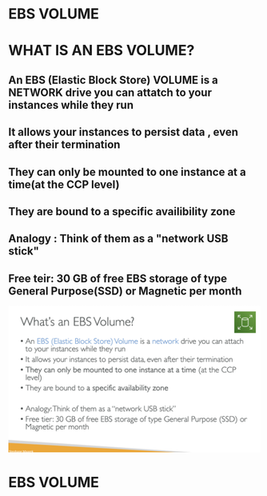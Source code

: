 # EBS VOLUME

# WHAT IS AN EBS VOLUME?

## An EBS (Elastic Block Store) VOLUME is a NETWORK drive you can attatch to your instances while they run

## It allows your instances to persist data , even after their termination

## They can only be mounted to one instance at a time(at the CCP level)

## They are bound to a specific availibility zone

## Analogy : Think of them as a "network USB stick"

## Free teir: 30 GB of free EBS storage of type General Purpose(SSD) or Magnetic per month

[![Slide 1](../Slides/Slide1.png)](../Slides/Slide1.png)

# EBS VOLUME
